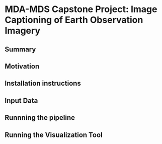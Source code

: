 # MDA-MDS Capstone Project: Image Captioning of Earth Observation Imagery

## Summary

## Motivation

## Installation instructions

## Input Data

## Runnning the pipeline

## Running the Visualization Tool

